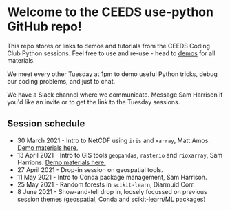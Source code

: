 # Welcome to the CEEDS use-python GitHub repo!

This repo stores or links to demos and tutorials from the CEEDS Coding Club Python sessions. Feel free to use and re-use - head to [demos](./demos) for all materials.

We meet every other Tuesday at 1pm to demo useful Python tricks, debug our coding problems, and just to chat.

We have a Slack channel where we communicate. Message Sam Harrison if you'd like an invite or to get the link to the Tuesday sessions.

## Session schedule

- 30 March 2021 - Intro to NetCDF using `iris` and `xarray`, Matt Amos. [Demo materials here.](demos/netcdf-xarray-iris-slides)
- 13 April 2021 - Intro to GIS tools `geopandas`, `rasterio` and `rioxarray`, Sam Harrions. [Demo materials here.](https://github.com/ceeds-coding-club/python-gis-demo)
- 27 April 2021 - Drop-in session on geospatial tools.
- 11 May 2021 - Intro to Conda package management, Sam Harrison.
- 25 May 2021 - Random forests in `scikit-learn`, Diarmuid Corr.
- 8 June 2021 - Show-and-tell drop in, loosely focussed on previous session themes (geospatial, Conda and scikit-learn/ML packages)
